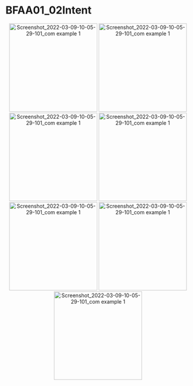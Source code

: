 # BFAA01_02Intent

<p align="center">
<img width="240" alt="Screenshot_2022-03-09-10-05-29-101_com example 1" src="https://user-images.githubusercontent.com/32328761/168945981-925ad0b4-8e61-4243-85a9-f7f3bc0b75eb.jpg">
  <img width="240" alt="Screenshot_2022-03-09-10-05-29-101_com example 1" src="https://user-images.githubusercontent.com/32328761/168945989-2bef7b5d-9e62-439b-8e58-f52dcbe0257c.jpg">
  <img width="240" alt="Screenshot_2022-03-09-10-05-29-101_com example 1" src="https://user-images.githubusercontent.com/32328761/168945993-2a6ee538-3b49-46b0-9063-db75bdfa870e.jpg">
  <img width="240" alt="Screenshot_2022-03-09-10-05-29-101_com example 1" src="https://user-images.githubusercontent.com/32328761/168945999-2bbbe00e-f921-45df-b0e5-00369bf86b94.jpg">
  <img width="240" alt="Screenshot_2022-03-09-10-05-29-101_com example 1" src="https://user-images.githubusercontent.com/32328761/168946003-bef9c2b8-c3b1-44a7-91c4-de80e1fcf323.jpg">
  <img width="240" alt="Screenshot_2022-03-09-10-05-29-101_com example 1" src="https://user-images.githubusercontent.com/32328761/168946008-895e074f-2b99-417f-87ed-61df95adcd25.jpg">
  <img width="240" alt="Screenshot_2022-03-09-10-05-29-101_com example 1" src="https://user-images.githubusercontent.com/32328761/168946013-a1456fa4-1c13-4319-90ef-5ce6f52792f4.jpg">


